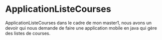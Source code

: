 # ApplicationListeCourses
ApplicationListeCourses dans le cadre de mon master1, nous avons un devoir qui nous demande de faire une application mobile en java qui gère des listes de courses.
